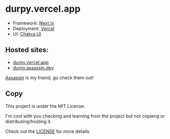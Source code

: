 # durpy.vercel.app
- Framework: [Next.js](https://nextjs.org/)
- Deployment: [Vercel](https://vercel.com/)
- UI: [Chakra UI](https://chakra-ui.com/)

## Hosted sites:
- [durpy.vercel.app](https://durpy.vercel.app)
- [durpy.assassin.dev](https://durpy.assassin.dev)

[Assassin](https://github.com/ShyAssassin) is my friend, go check them out!

## Copy
This project is under the MIT License.

I'm cool with you checking and learning from the project but not copieng or distributing/hosting it.

Check out the [LICENSE](https://github.com/iDurpyDude12/animetiddies/blob/main/LICENSE) for more details.
